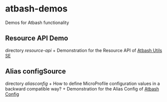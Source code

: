 # atbash-demos
Demos for Atbash functionality

## Resource API Demo

directory _resource-api_ +
Demonstration for the Resource API of [Atbash Utils SE](https://github.com/atbashEE/atbash-utils)

## Alias configSource

directory _aliasconfig_ +
How to define MicroProfile configuration values in a backward compatible way? +
Demonstration for the Alias Config of [Atbash Config](hhttps://github.com/atbashEE/atbash-config)
